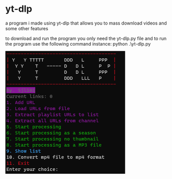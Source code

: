 # yt-dlp
a program i made using yt-dlp that allows you to mass download videos and some other features

to download and run the program you only need the yt-dlp.py file
and to run the program use the following command
instance:
    python .\yt-dlp.py

    
![alt text](https://github.com/Sjl101/yt-dlp/blob/main/pic1.png?raw=true)
